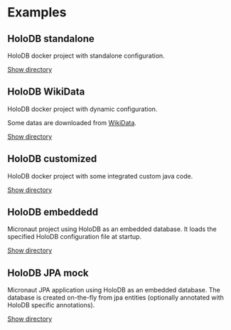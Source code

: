 # Examples

## HoloDB standalone

HoloDB docker project with standalone configuration.

[Show directory](holodb-standalone)

## HoloDB WikiData

HoloDB docker project with dynamic configuration.

Some datas are downloaded from [WikiData](https://www.wikidata.org).

[Show directory](holodb-wikidata)

## HoloDB customized

HoloDB docker project with some integrated custom java code.

[Show directory](holodb-customized)

## HoloDB embeddedd

Micronaut project using HoloDB as an embedded database.
It loads the specified HoloDB configuration file at startup.

[Show directory](holodb-embedded)

## HoloDB JPA mock

Micronaut JPA application using HoloDB as an embedded database.
The database is created on-the-fly from jpa entities (optionally annotated with HoloDB specific annotations).

[Show directory](holodb-embedded)

